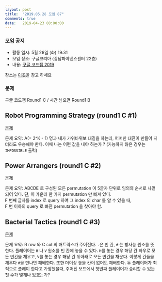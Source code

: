 ```yaml
---
layout: post
title:  "2019.05.28 모임 87"
comments: true
date:   2019-04-23 00:00:00
---
```


### 모임 공지

- 활동 일시: 5월 28일 (화) 19:31
- 모임 장소: 구글코리아 (강남파이낸스센터 22층)
- 내용: [구글 코드잼 2019](https://codingcompetitions.withgoogle.com/codejam/)

장소는 [이곳](https://place.map.daum.net/11584927)을 참고 하세요

### 문제

구글 코드잼 Round1 C / 시간 남으면 Round1 B



## Robot Programming Strategy (round1 C #1)

[문제](https://codingcompetitions.withgoogle.com/codejam/round/00000000000516b9/0000000000134c90)

문제 요약: A(= 2^K - 1) 명과 내가 가위바위보 대결을 하는데, 어떠한 대진이 만들어 지더라도 우승해야 한다.
이때 나는 어떤 값을 내야 하는가 ? (가능하지 않은 경우는 `IMPOSSIBLE` 출력)


## Power Arrangers (round1 C #2)

[문제](https://codingcompetitions.withgoogle.com/codejam/round/00000000000516b9)

문제 요약: ABCDE 로 구성된 모든 permutation 이 5글자 단위로 임의의 순서로 나열되어 있다. 단, 이 가운데 한 가지 permutation 만 빠져 있다.<br>
F 번째 글자를 index 로 query 하여 그 index 의 char 를 알 수 있을 때,<br>
F 번 이하의 query 로 빠진 permutation 을 찾아야 함.


## Bacterial Tactics (round1 C #3)

[문제](https://codingcompetitions.withgoogle.com/codejam/round/00000000000516b9/0000000000134cdf)

문제 요약: R row 와 C col 의 매트릭스가 주어진다.
`.`은 빈 칸, `#` 는 방사능 원소를 뜻한다. 플레이어는 `H` 나 `V` 원소를 빈 칸에 놓을 수 있다. `H`를 놓는 경우 해당 칸 좌우로 모든 빈칸을 채우고, `V`를 놓는 경우 해당 칸 위아래로 모든 빈칸을 채운다. 이렇게 칸들을 채우다 `#`을 만나면 패배한다. 또한 더이상 놓을 칸이 없어도 패배한다.
두 플레이어가 최적으로 플레이 한다고 가정했을때, 주어진 보드에서 첫번째 플레이어가 승리할 수 있는 첫 수가 몇개나 있겠는가?
